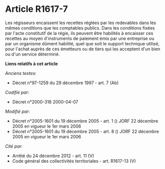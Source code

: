 # Article R1617-7

Les régisseurs encaissent les recettes réglées par les redevables dans les mêmes conditions que les comptables publics. Dans
les conditions fixées par l'acte constitutif de la régie, ils peuvent être habilités à encaisser ces recettes au moyen
d'instruments de paiement émis par une entreprise ou par un organisme dûment habilité, quel que soit le support technique
utilisé, pour l'achat auprès de ces émetteurs ou de tiers qui les acceptent d'un bien ou d'un service déterminé.

**Liens relatifs à cet article**

_Anciens textes_:

  - Décret n°97-1259 du 29 décembre 1997 - art. 7 (Ab)

_Codifié par_:

  - Décret n°2000-318 2000-04-07

_Modifié par_:

  - Décret n°2005-1601 du 19 décembre 2005 - art. 1 () JORF 22 décembre 2005 en vigueur le 1er mars 2006
  - Décret n°2005-1601 du 19 décembre 2005 - art. 8 () JORF 22 décembre 2005 en vigueur le 1er mars 2006

_Cité par_:

  - Arrêté du 24 décembre 2012 - art. 11 (V)
  - Code général des collectivités territoriales - art. R1617-13 (V)
